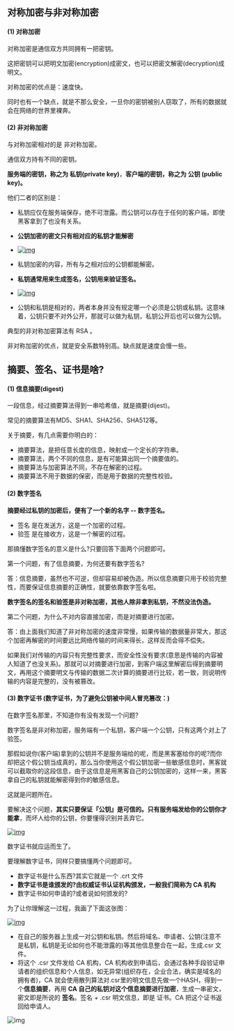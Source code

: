## **对称加密与非对称加密**

#### (1) 对称加密

对称加密是通信双方共同拥有一把密钥。

这把密钥可以把明文加密(encryption)成密文，也可以把密文解密(decryption)成明文。

对称加密的优点是：速度快。

同时也有一个缺点，就是不那么安全，一旦你的密钥被别人窃取了，所有的数据就会在网络的世界里裸奔。

#### (2) 非对称加密

与对称加密相对的是 非对称加密。

通信双方持有不同的密钥。

**服务端的密钥，称之为 私钥(private key)**，**客户端的密钥，称之为 公钥 (public key)。**

他们二者的区别是：

- 私钥应仅在服务端保存，绝不可泄露。而公钥可以存在于任何的客户端，即使黑客拿到了也没有关系。
- **公钥加密的密文只有相对应的私钥才能解密**
- [![img](https://s3.51cto.com/oss/202010/18/cdec162b613b040b360cbf9748662958.jpg)](https://s3.51cto.com/oss/202010/18/cdec162b613b040b360cbf9748662958.jpg)

- 私钥加密的内容，所有与之相对应的公钥都能解密。
- **私钥通常用来生成签名，公钥用来验证签名。**
- [![img](https://s2.51cto.com/oss/202010/18/cf95520ff75b72357f957726acfe1339.jpg)](https://s2.51cto.com/oss/202010/18/cf95520ff75b72357f957726acfe1339.jpg)

- 公钥和私钥是相对的，两者本身并没有规定哪一个必须是公钥或私钥。这意味着，公钥只要不对外公开，那就可以做为私钥，私钥公开后也可以做为公钥。

典型的非对称加密算法有 RSA 。

非对称加密的优点，就是安全系数特别高。缺点就是速度会慢一些。

## **摘要、签名、证书是啥?**

#### (1) 信息摘要(digest)

一段信息，经过摘要算法得到一串哈希值，就是摘要(dijest)。

常见的摘要算法有MD5、SHA1、SHA256、SHA512等。

关于摘要，有几点需要你明白的：

- 摘要算法，是把任意长度的信息，映射成一个定长的字符串。
- 摘要算法，两个不同的信息，是有可能算出同一个摘要值的。
- 摘要算法与加密算法不同，不存在解密的过程。
- 摘要算法不用于数据的保密，而是用于数据的完整性校验。

#### (2) 数字签名

**摘要经过私钥的加密后，便有了一个新的名字 -- 数字签名。**

- 签名 是在发送方，这是一个加密的过程。
- 验签 是在接收方，这是一个解密的过程。

那搞懂数字签名的意义是什么?只要回答下面两个问题即可。

第一个问题，有了信息摘要，为何还要有数字签名?

答：信息摘要，虽然也不可逆，但却容易却被伪造。所以信息摘要只用于校验完整性，而要保证信息摘要的正确性，就要依靠数字签名啦。

**数字签名的签名和验签是非对称加密，其他人除非拿到私钥，不然没法伪造。**

第二个问题，为什么不对内容直接加密，而是对摘要进行加密。

答：由上面我们知道了非对称加密的速度非常慢，如果传输的数据量非常大，那这个加密再解密的时间要远比网络传输的时间来得长，这样反而会得不偿失。

如果我们对传输的内容只有完整性要求，而安全性没有要求(意思是传输的内容被人知道了也没关系)。那就可以对摘要进行加密，到客户端这里解密后得到摘要明文，再用这个摘要明文与传输的数据二次计算的摘要进行比较，若一致，则说明传输的内容是完整的，没有被篡改。

#### (3) 数字证书   (数字证书，为了避免公钥被中间人冒充篡改：)

在数字签名那里，不知道你有没有发现一个问题?

数字签名是非对称加密，服务端有一个私钥，客户端一个公钥，只有这两个对上了验签。

那假如说你(客户端)拿到的公钥并不是服务端给的呢，而是黑客塞给你的呢?而你却把这个假公钥当成真的，那么当你使用这个假公钥加密一些敏感信息时，黑客就可以截取你的这段信息，由于这信息是用黑客自己的公钥加密的，这样一来，黑客拿自己的私钥就能解密得到你的敏感信息。

这就是问题所在。

要解决这个问题，**其实只要保证『公钥』是可信的。只有服务端发给你的公钥你才能拿**，而坏人给你的公钥，你要懂得识别并丢弃它。

[![img](https://s2.51cto.com/oss/202010/18/ec39d3140655924d686931a1d06f0616.jpg)](https://s2.51cto.com/oss/202010/18/ec39d3140655924d686931a1d06f0616.jpg)

数字证书就应运而生了。

要理解数字证书，同样只要搞懂两个问题即可。

- 数字证书是什么东西?其实它就是一个 .crt 文件
- **数字证书是谁颁发的?由权威证书认证机构颁发，一般我们简称为 CA 机构**
- 数字证书如何申请的?或者说如何颁发的?

为了让你理解这一过程，我画了下面这张图：

[![img](https://s2.51cto.com/oss/202010/18/77a47b55ce37018d34477f51c4932417.jpg)](https://s2.51cto.com/oss/202010/18/77a47b55ce37018d34477f51c4932417.jpg)

- 在自己的服务器上生成一对公钥和私钥。然后将域名、申请者、公钥(注意不是私钥，私钥是无论如何也不能泄露的)等其他信息整合在一起，生成.csr 文件。
- 将这个 .csr 文件发给 CA 机构，CA 机构收到申请后，会通过各种手段验证申请者的组织信息和个人信息，如无异常(组织存在，企业合法，确实是域名的拥有者)，CA 就会使用散列算法对.csr里的明文信息先做一个HASH，得到一个**信息摘要**，再用 **CA 自己的私钥对这个信息摘要进行加密**，生成一串密文，密文即是所说的 **签名**。签名 + .csr 明文信息，即是 证书。CA 把这个证书返回给申请人。

![img](http://mianbaoban-assets.oss-cn-shenzhen.aliyuncs.com/xinyu-images/MBXY-CR-203531ea8afd45f9e5977a413fdf0d39.png)